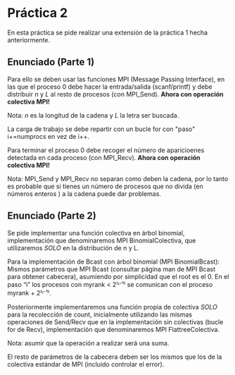 # Práctica 2 #
En esta práctica se pide realizar una extensión de la práctica 1 hecha anteriormente.

## Enunciado (Parte 1) ##
Para ello se deben usar las funciones MPI (Message Passing Interface), en las que el proceso 0 debe 
hacer la entrada/salida (scanf/printf) y debe distribuir *n* y *L* al resto de procesos (con MPI_Send).
**Ahora con operación colectiva MPI!**

Nota: *n* es la longitud de la cadena y *L* la letra ser buscada.

La carga de trabajo se debe repartir con un bucle for con "paso" i+=numprocs en vez de i++.

Para terminar el proceso 0 debe recoger el número de aparicioenes detectada en cada proceso (con MPI_Recv).
**Ahora con operación colectiva MPI!**

Nota: MPI_Send y MPI_Recv no separan como deben la cadena, por lo tanto es probable que si
tienes un número de procesos que no divida (en números enteros ) a la cadena puede dar problemas.

## Enunciado (Parte 2) ##

Se pide implementar una función colectiva en árbol binomial, implementación que
denominaremos MPI BinomialColectiva, que utilizaremos *SOLO* en la distribución de n y L.

Para la implementación de Bcast con árbol binomial (MPI BinomialBcast): Mismos parámetros que MPI Bcast 
(consultar página man de MPI Bcast para obtener cabecera), asumiendo por simplicidad que el root es el 0.
En el paso “i” los procesos con myrank < 2⁽ᶦ⁻¹⁾ se comunican con el proceso myrank + 2⁽ᶦ⁻¹⁾.

Posteriormente implementaremos una función propia de colectiva *SOLO* para la recolección de count,
inicialmente utilizando las mismas operaciones de Send/Recv que en la implementación sin
colectivas (bucle for de Recv), implementación que denominaremos MPI FlattreeColectiva.

Nota: asumir que la operación a realizar será una suma. 

El resto de parámetros de la cabecera deben ser los mismos que los de la colectiva estándar de MPI (incluido controlar el error).

